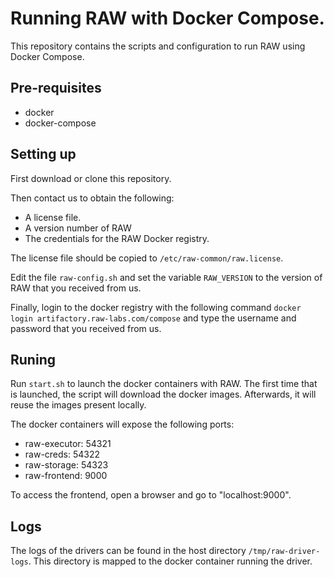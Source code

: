 # Running RAW with Docker Compose.

This repository contains the scripts and configuration to run RAW using Docker Compose.

## Pre-requisites

- docker 
- docker-compose 

## Setting up

First download or clone this repository.

Then contact us to obtain the following:
- A license file. 
- A version number of RAW
- The credentials for the RAW Docker registry.

The license file should be copied to `/etc/raw-common/raw.license`.

Edit the file `raw-config.sh` and set the variable `RAW_VERSION` to the version of RAW that you received from us.

Finally, login to the docker registry with the following command `docker login artifactory.raw-labs.com/compose` and type the username and password that you received from us.


##  Runing

Run `start.sh` to launch the docker containers with RAW. 
The first time that is launched, the script will download the docker images. Afterwards, it will reuse the images present locally.

The docker containers will expose the following ports:

- raw-executor: 54321
- raw-creds: 54322
- raw-storage: 54323
- raw-frontend: 9000

To access the frontend, open a browser and go to "localhost:9000". 


## Logs

The logs of the drivers can be found in the host directory `/tmp/raw-driver-logs`. 
This directory is mapped to the docker container running the driver.
